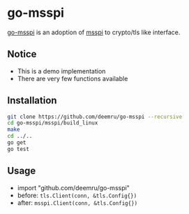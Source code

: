 # go-msspi

[go-msspi](https://github.com/deemru/go-msspi) is an adoption of [msspi](https://github.com/deemru/msspi) to crypto/tls like interface.

## Notice

- This is a demo implementation
- There are very few functions available

## Installation

```bash
git clone https://github.com/deemru/go-msspi --recursive
cd go-msspi/msspi/build_linux
make
cd ../..
go get
go test
```

## Usage

- import "github.com/deemru/go-msspi"
- before: `tls.Client(conn, &tls.Config{})`
- after: `msspi.Client(conn, &tls.Config{})`
